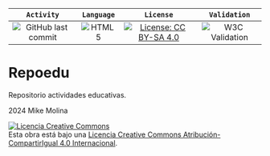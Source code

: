 | **`Activity`** | **`Language`** | **`License`** | **`Validation`** |
|:--------------:|:--------------:|:-------------:|:----------------:|
|![GitHub last commit](https://img.shields.io/github/last-commit/mikemolina/repoedu)|![HTML5](https://img.shields.io/badge/html5-%23E34F26.svg?&logo=html5&logoColor=white)|[![License: CC BY-SA 4.0](https://licensebuttons.net/l/by-sa/4.0/80x15.png)](https://creativecommons.org/licenses/by-sa/4.0/)|![W3C Validation](https://img.shields.io/w3c-validation/html?targetUrl=https%3A%2F%2Fmikemolina.github.io%2Frepoedu%2F)|

# Repoedu
Repositorio actividades educativas.

2024 Mike Molina

[![Licencia Creative Commons](https://i.creativecommons.org/l/by-sa/4.0/88x31.png)](http://creativecommons.org/licenses/by-sa/4.0/)  
Esta obra está bajo una [Licencia Creative Commons Atribución-CompartirIgual 4.0 Internacional](http://creativecommons.org/licenses/by-sa/4.0/).
